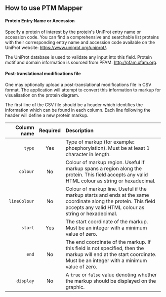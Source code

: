## How to use PTM Mapper

#### Protein Entry Name or Accession

Specify a protein of interest by the protein's UniProt entry name or accession code. You can find a comprehensive and searchable list proteins with their corresponding entry name and accession code available on the UniProt website: https://www.uniprot.org/uniprot/.

The UniProt database is used to validate any input into this field. Protein motif and domain information is sourced from PFAM: http://pfam.xfam.org.

#### Post-translational modifications file

One may optionally upload a post-translational modifications file in CSV format. The application will attempt to convert this information to markup for visualisation on the protein diagram.

The first line of the CSV file should be a header which identifies the information which can be found in each column. Each line following the header will define a new protein markup.

|Column name|Required|Description|
|-:|:-:|:-|
|`type`|Yes|Type of markup (for example: phosphorylation). Must be at least 1 character in length.|
|`colour`|No|Colour of markup region. Useful if markup spans a region along the protein. This field accepts any valid HTML colour as string or hexadecimal.|
|`lineColour`|No|Colour of markup line. Useful if the markup starts and ends at the same coordinate along the protein. This field accepts any valid HTML colour as string or hexadecimal.|
|`start`|Yes|The start coordinate of the markup. Must be an integer with a minimum value of zero.|
|`end`|No|The end coordinate of the markup. If this field is not specified, then the markup will end at the start coordinate. Must be an integer with a minimum value of zero.|
|`display`|No|A `true` or `false` value denoting whether the markup should be displayed on the graphic.|
